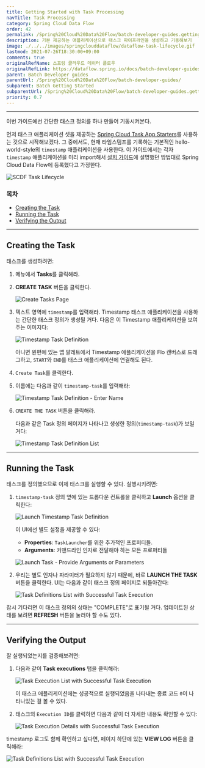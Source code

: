 ```yaml
---
title: Getting Started with Task Processing
navTitle: Task Processing
category: Spring Cloud Data Flow
order: 42
permalink: /Spring%20Cloud%20Data%20Flow/batch-developer-guides.getting-started.task-processing/
description: 기본 제공하는 애플리케이션으로 태스크 파이프라인을 생성하고 기동해보기
image: ./../../images/springclouddataflow/dataflow-task-lifecycle.gif
lastmod: 2021-07-26T18:30:00+09:00
comments: true
originalRefName: 스프링 클라우드 데이터 플로우
originalRefLink: https://dataflow.spring.io/docs/batch-developer-guides/getting-started/task/
parent: Batch Developer guides
parentUrl: /Spring%20Cloud%20Data%20Flow/batch-developer-guides/
subparent: Batch Getting Started
subparentUrl: /Spring%20Cloud%20Data%20Flow/batch-developer-guides.getting-started/
priority: 0.7
---
```


---

이번 가이드에선 간단한 태스크 정의를 하나 만들어 기동시켜본다.

먼저 태스크 애플리케이션 셋을 제공하는 [Spring Cloud Task App Starters](https://cloud.spring.io/spring-cloud-task-app-starters/)를 사용하는 것으로 시작해보겠다. 그 중에서도, 현재 타임스탬프를 기록하는 기본적인 hello-world-style의 `timestamp` 애플리케이션을 사용한다. 이 가이드에서는 각자 `timestamp` 애플리케이션을 미리 import해서 [설치 가이드](../installation)에 설명했던 방법대로 Spring Cloud Data Flow에 등록했다고 가정한다.

![SCDF Task Lifecycle](./../../images/springclouddataflow/dataflow-task-lifecycle.gif)

### 목차

- [Creating the Task](#creating-the-task)
- [Running the Task](#running-the-task)
- [Verifying the Output](#verifying-the-output)

---

## Creating the Task

태스크를 생성하려면:

1. 메뉴에서 **Tasks**를 클릭해라.

2. **CREATE TASK** 버튼을 클릭한다.

   ![Create Tasks Page](./../../images/springclouddataflow/dataflow-task-create-start.webp)

3. 텍스트 영역에 `timestamp`를 입력해라. Timestamp 태스크 애플리케이션을 사용하는 간단한 태스크 정의가 생성될 거다. 다음은 이 Timestamp 애플리케이션을 보여주는 이미지다:

   ![Timestamp Task Definition](./../../images/springclouddataflow/dataflow-task-create-timestamp-task-definition.webp)

   아니면 왼편에 있는 앱 팔레트에서 Timestamp 애플리케이션을 Flo 캔버스로 드래그하고,  `START`와 `END`를 태스크 애플리케이션에 연결해도 된다.

4. `Create Task`를 클릭한다.

5. 이름에는 다음과 같이 `timestamp-task`를 입력해라:

   ![Timestamp Task Definition - Enter Name](./../../images/springclouddataflow/dataflow-task-create-timestamp-task-definition-confirmation.webp)

6. `CREATE THE TASK` 버튼을 클릭해라.

   다음과 같은 Task 정의 페이지가 나타나고 생성한 정의(`timestamp-task`)가 보일 거다:

   ![Timestamp Task Definition List](./../../images/springclouddataflow/dataflow-task-definitions-list.webp)

---

## Running the Task

태스크를 정의했으므로 이제 태스크를 실행할 수 있다. 실행시키려면:

1. `timestamp-task` 정의 옆에 있는 드롭다운 컨트롤을 클릭하고 **Launch** 옵션을 클릭한다:

   ![Launch Timestamp Task Definition](./../../images/springclouddataflow/dataflow-task-definitions-click-launch-task.webp)

   이 UI에선 별도 설정을 제공할 수 있다:

   - **Properties**: `TaskLauncher`를 위한 추가적인 프로퍼티들.
   - **Arguments**: 커맨드라인 인자로 전달해야 하는 모든 프로퍼티들

   ![Launch Task - Provide Arguments or Parameters](./../../images/springclouddataflow/dataflow-task-definitions-click-launch-task-2.webp)

2. 우리는 별도 인자나 파라미터가 필요하지 않기 때문에, 바로 **LAUNCH THE TASK** 버튼을 클릭한다. UI는 다음과 같이 태스크 정의 페이지로 되돌아간다:

   ![Task Definitions List with Successful Task Execution](./../../images/springclouddataflow/dataflow-task-definitions-list-with-task-success.webp)

잠시 기다리면 이 태스크 정의의 상태는 "COMPLETE"로 표기될 거다. 업데이트된 상태를 보려면 **REFRESH** 버튼을 눌러야 할 수도 있다.

---

## Verifying the Output

잘 실행되었는지를 검증해보려면:

1. 다음과 같이 **Task executions** 탭을 클릭해라:

   ![Task Execution List with Successful Task Execution](./../../images/springclouddataflow/dataflow-task-execution-result-execution-tab.webp)

   이 태스크 애플리케이션에는 성공적으로 실행되었음을 나타내는 종료 코드 `0`이 나타나있는 걸 볼 수 있다.

2. 태스크의 `Execution ID`를 클릭하면 다음과 같이 더 자세한 내용도 확인할 수 있다:

   ![Task Execution Details with Successful Task Execution](./../../images/springclouddataflow/dataflow-task-execution-result-execution-details.webp)

timestamp 로그도 함께 확인하고 싶다면, 페이지 하단에 있는 **VIEW LOG** 버튼을 클릭해라:

![Task Definitions List with Successful Task Execution](./../../images/springclouddataflow/dataflow-task-execution-result.webp)